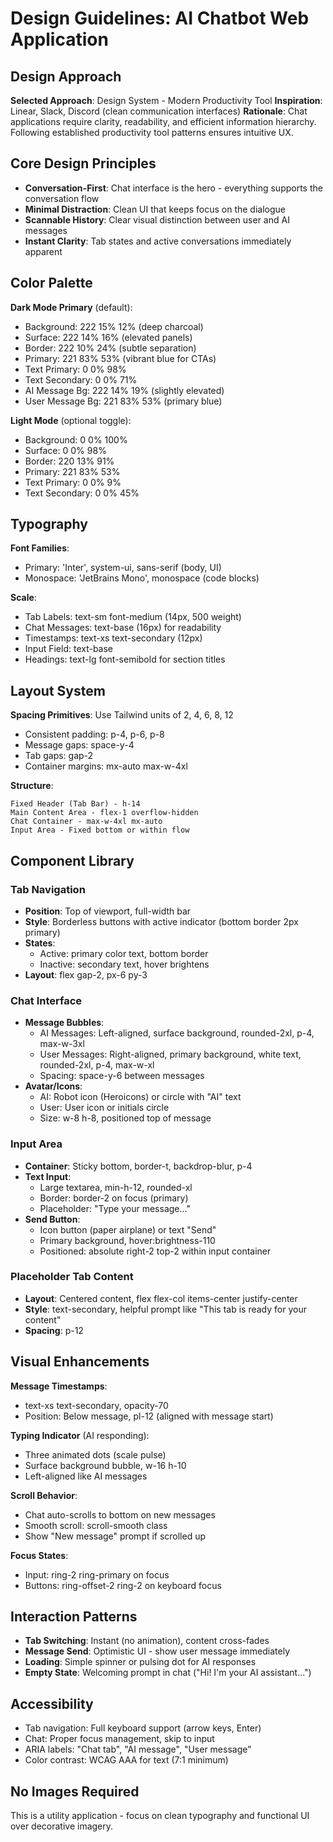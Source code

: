 # Design Guidelines: AI Chatbot Web Application

## Design Approach
**Selected Approach**: Design System - Modern Productivity Tool
**Inspiration**: Linear, Slack, Discord (clean communication interfaces)
**Rationale**: Chat applications require clarity, readability, and efficient information hierarchy. Following established productivity tool patterns ensures intuitive UX.

## Core Design Principles
- **Conversation-First**: Chat interface is the hero - everything supports the conversation flow
- **Minimal Distraction**: Clean UI that keeps focus on the dialogue
- **Scannable History**: Clear visual distinction between user and AI messages
- **Instant Clarity**: Tab states and active conversations immediately apparent

## Color Palette

**Dark Mode Primary** (default):
- Background: 222 15% 12% (deep charcoal)
- Surface: 222 14% 16% (elevated panels)
- Border: 222 10% 24% (subtle separation)
- Primary: 221 83% 53% (vibrant blue for CTAs)
- Text Primary: 0 0% 98%
- Text Secondary: 0 0% 71%
- AI Message Bg: 222 14% 19% (slightly elevated)
- User Message Bg: 221 83% 53% (primary blue)

**Light Mode** (optional toggle):
- Background: 0 0% 100%
- Surface: 0 0% 98%
- Border: 220 13% 91%
- Primary: 221 83% 53%
- Text Primary: 0 0% 9%
- Text Secondary: 0 0% 45%

## Typography

**Font Families**:
- Primary: 'Inter', system-ui, sans-serif (body, UI)
- Monospace: 'JetBrains Mono', monospace (code blocks)

**Scale**:
- Tab Labels: text-sm font-medium (14px, 500 weight)
- Chat Messages: text-base (16px) for readability
- Timestamps: text-xs text-secondary (12px)
- Input Field: text-base
- Headings: text-lg font-semibold for section titles

## Layout System

**Spacing Primitives**: Use Tailwind units of 2, 4, 6, 8, 12
- Consistent padding: p-4, p-6, p-8
- Message gaps: space-y-4
- Tab gaps: gap-2
- Container margins: mx-auto max-w-4xl

**Structure**:
```
Fixed Header (Tab Bar) - h-14
Main Content Area - flex-1 overflow-hidden
Chat Container - max-w-4xl mx-auto
Input Area - Fixed bottom or within flow
```

## Component Library

### Tab Navigation
- **Position**: Top of viewport, full-width bar
- **Style**: Borderless buttons with active indicator (bottom border 2px primary)
- **States**: 
  - Active: primary color text, bottom border
  - Inactive: secondary text, hover brightens
- **Layout**: flex gap-2, px-6 py-3

### Chat Interface
- **Message Bubbles**:
  - AI Messages: Left-aligned, surface background, rounded-2xl, p-4, max-w-3xl
  - User Messages: Right-aligned, primary background, white text, rounded-2xl, p-4, max-w-xl
  - Spacing: space-y-6 between messages
- **Avatar/Icons**: 
  - AI: Robot icon (Heroicons) or circle with "AI" text
  - User: User icon or initials circle
  - Size: w-8 h-8, positioned top of message

### Input Area
- **Container**: Sticky bottom, border-t, backdrop-blur, p-4
- **Text Input**: 
  - Large textarea, min-h-12, rounded-xl
  - Border: border-2 on focus (primary)
  - Placeholder: "Type your message..."
- **Send Button**: 
  - Icon button (paper airplane) or text "Send"
  - Primary background, hover:brightness-110
  - Positioned: absolute right-2 top-2 within input container

### Placeholder Tab Content
- **Layout**: Centered content, flex flex-col items-center justify-center
- **Style**: text-secondary, helpful prompt like "This tab is ready for your content"
- **Spacing**: p-12

## Visual Enhancements

**Message Timestamps**: 
- text-xs text-secondary, opacity-70
- Position: Below message, pl-12 (aligned with message start)

**Typing Indicator** (AI responding):
- Three animated dots (scale pulse)
- Surface background bubble, w-16 h-10
- Left-aligned like AI messages

**Scroll Behavior**:
- Chat auto-scrolls to bottom on new messages
- Smooth scroll: scroll-smooth class
- Show "New message" prompt if scrolled up

**Focus States**:
- Input: ring-2 ring-primary on focus
- Buttons: ring-offset-2 ring-2 on keyboard focus

## Interaction Patterns

- **Tab Switching**: Instant (no animation), content cross-fades
- **Message Send**: Optimistic UI - show user message immediately
- **Loading**: Simple spinner or pulsing dot for AI responses
- **Empty State**: Welcoming prompt in chat ("Hi! I'm your AI assistant...")

## Accessibility
- Tab navigation: Full keyboard support (arrow keys, Enter)
- Chat: Proper focus management, skip to input
- ARIA labels: "Chat tab", "AI message", "User message"
- Color contrast: WCAG AAA for text (7:1 minimum)

## No Images Required
This is a utility application - focus on clean typography and functional UI over decorative imagery.